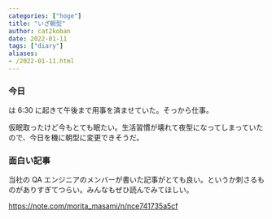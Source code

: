 ```yaml
---
categories: ["hoge"]
title: "いざ朝型"
author: cat2koban
date: 2022-01-11
tags: ["diary"]
aliases:
- /2022-01-11.html
---
```


### 今日

は 6:30 に起きて午後まで用事を済ませていた。そっから仕事。

仮眠取ったけど今もとても眠たい。生活習慣が壊れて夜型になってしまっていたので、今日を機に朝型に変更できそうだ。

### 面白い記事

当社の QA エンジニアのメンバーが書いた記事がとても良い。というか刺さるものがありすぎてつらい。みんなもぜひ読んでみてほしい。

https://note.com/morita_masami/n/nce741735a5cf
